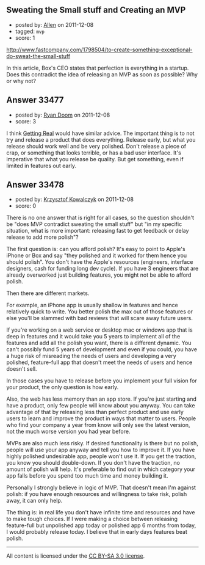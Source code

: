 ## Sweating the Small stuff and Creating an MVP

- posted by: [Allen](https://stackexchange.com/users/-1/14905-allen) on 2011-12-08
- tagged: `mvp`
- score: 1

http://www.fastcompany.com/1798504/to-create-something-exceptional-do-sweat-the-small-stuff

In this article, Box's CEO states that perfection is everything in a startup. Does this contradict the idea of releasing an MVP as soon as possible? Why or why not?


## Answer 33477

- posted by: [Ryan Doom](https://stackexchange.com/users/-1/5655-ryan-doom) on 2011-12-08
- score: 3

<p>I think <a href="http://gettingreal.37signals.com" rel="nofollow">Getting Real</a> would have similar advice. The important thing is to not try and release a product that does everything. Release early, but what you release should work well and be very polished.  Don't release a piece of crap, or something that looks terrible, or has a bad user interface.  It's imperative that what you release be quality.  But get something, even if limited in features out early.</p>



## Answer 33478

- posted by: [Krzysztof Kowalczyk](https://stackexchange.com/users/-1/3945-krzysztof-kowalczyk) on 2011-12-08
- score: 0

There is no one answer that is right for all cases, so the question shouldn't be "does MVP contradict sweating the small stuff" but "in my specific situation, what is more important: releasing fast to get feedback or delay release to add more polish"?

The first question is: can you afford polish? It's easy to point to Apple's iPhone or Box and say "they polished and it worked for them hence you should polish". You don't have the Apple's resources (engineers, interface designers, cash for funding long dev cycle). If you have 3 engineers that are already overworked just building features, you might not be able to afford polish.

Then there are different markets.

For example, an iPhone app is usually shallow in features and hence relatively quick to write. You better polish the max out of those features or else you'll be slammed with bad reviews that will scare away future users.

If you're working on a web service or desktop mac or windows app that is deep in features and it would take you 5 years to implement all of the features and add all the polish you want, there is a different dynamic. You can't possibly fund 5 years of development and even if you could, you have a huge risk of misreading the needs of users and developing a very polished, feature-full app that doesn't meet the needs of users and hence doesn't sell.

In those cases you have to release before you implement your full vision for your product, the only question is how early.

Also, the web has less memory than an app store. If you're just starting and have a product, only few people will know about you anyway. You can take advantage of that by releasing less than perfect product and use early users to learn and improve the product in ways that matter to users. People who find your company a year from know will only see the latest version, not the much worse version you had year before.

MVPs are also much less risky. If desired functionality is there but no polish, people will use your app anyway and tell you how to improve it. If you have highly polished undesirable app, people won't use it. If you get the traction, you know you should double-down. If you don't have the traction, no amount of polish will help. It's preferable to find out in which category your app falls before you spend too much time and money building it.

Personally I strongly believe in logic of MVP. That doesn't mean I'm against polish: if you have enough resources and willingness to take risk, polish away, it can only help. 

The thing is: in real life you don't have infinite time and resources and have to make tough choices. If I were making a choice between releasing feature-full but unpolished app today or polished app 6 months from today, I would probably release today. I believe that in early days features beat polish.
 




---

All content is licensed under the [CC BY-SA 3.0 license](https://creativecommons.org/licenses/by-sa/3.0/).
